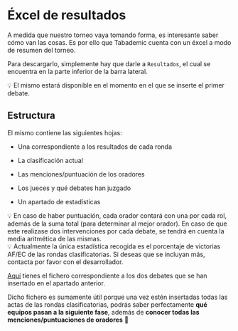 # Éxcel de resultados

A medida que nuestro torneo vaya tomando forma, es interesante saber cómo van las cosas. Es por ello que Tabademic cuenta con un éxcel a modo de resumen del torneo.

Para descargarlo, simplemente hay que darle a `Resultados`, el cual se encuentra en la parte inferior de la barra lateral.

<div class="tip">

💡 El mismo estará disponible en el momento en el que se inserte el primer debate.

</div>


## Estructura

El mismo contiene las siguientes hojas:

* Una correspondiente a los resultados de cada ronda

* La clasificación actual

* Las menciones/puntuación de los oradores

* Los jueces y qué debates han juzgado

* Un apartado de estadísticas

<div class="tip">
💡
En caso de haber puntuación, cada orador contará con una por cada rol, además de la suma total (para determinar al mejor orador). En caso de que este realizase dos intervenciones por cada debate, se tendrá en cuenta la <span class="bold">media aritmética</span> de las mismas.

</div>

<div class="tip">
💡
Actualmente la única estadística recogida es el porcentaje de victorias AF/EC de las rondas clasificatorias. Si deseas que se incluyan más, contacta por favor con el desarrollador.

</div>

[Aquí](_static/Resultados.xlsx) tienes el fichero correspondiente a los dos debates que se han insertado en el apartado anterior.



Dicho fichero es sumamente útil porque una vez estén insertadas todas las actas de las rondas clasificatorias, podrás saber perfectamente **qué equipos pasan a la siguiente fase**, además de **conocer todas las menciones/puntuaciones de oradores** 🤩